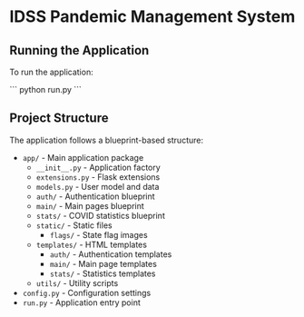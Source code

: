 # IDSS Pandemic Management System

## Running the Application

To run the application:

\`\`\`
python run.py
\`\`\`

## Project Structure

The application follows a blueprint-based structure:

- `app/` - Main application package
  - `__init__.py` - Application factory
  - `extensions.py` - Flask extensions
  - `models.py` - User model and data
  - `auth/` - Authentication blueprint
  - `main/` - Main pages blueprint
  - `stats/` - COVID statistics blueprint
  - `static/` - Static files
    - `flags/` - State flag images
  - `templates/` - HTML templates
    - `auth/` - Authentication templates
    - `main/` - Main page templates
    - `stats/` - Statistics templates
  - `utils/` - Utility scripts
- `config.py` - Configuration settings
- `run.py` - Application entry point
